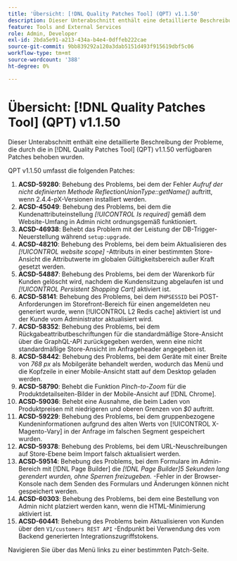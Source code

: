 ```yaml
---
title: 'Übersicht: [!DNL Quality Patches Tool] (QPT) v1.1.50'
description: Dieser Unterabschnitt enthält eine detaillierte Beschreibung der Probleme, die durch die in [!DNL Quality Patches Tool]  (QPT) v1.1.50 verfügbaren Patches behoben wurden.
feature: Tools and External Services
role: Admin, Developer
exl-id: 2bda5e91-a213-434a-b4e4-0dffeb222cae
source-git-commit: 9bb839292a120a3dab5151d493f915619dbf5c06
workflow-type: tm+mt
source-wordcount: '388'
ht-degree: 0%

---
```


# Übersicht: [!DNL Quality Patches Tool] (QPT) v1.1.50

Dieser Unterabschnitt enthält eine detaillierte Beschreibung der Probleme, die durch die in [!DNL Quality Patches Tool] (QPT) v1.1.50 verfügbaren Patches behoben wurden.

QPT v1.1.50 umfasst die folgenden Patches:

1. **ACSD-59280**: Behebung des Problems, bei dem der Fehler *Aufruf der nicht definierten Methode ReflectionUnionType::getName()* auftritt, wenn 2.4.4-pX-Versionen installiert werden.
1. **ACSD-45049**: Behebung des Problems, bei dem die Kundenattributeinstellung *[!UICONTROL Is required]* gemäß dem Website-Umfang in Admin nicht ordnungsgemäß funktioniert.
1. **ACSD-46938**: Behebt das Problem mit der Leistung der DB-Trigger-Neuerstellung während `setup:upgrade`.
1. **ACSD-48210**: Behebung des Problems, bei dem beim Aktualisieren des *[!UICONTROL website scope]* -Attributs in einer bestimmten Store-Ansicht die Attributwerte im globalen Gültigkeitsbereich außer Kraft gesetzt werden.
1. **ACSD-54887**: Behebung des Problems, bei dem der Warenkorb für Kunden gelöscht wird, nachdem die Kundensitzung abgelaufen ist und *[!UICONTROL Persistent Shopping Cart]* aktiviert ist.
1. **ACSD-58141**: Behebung des Problems, bei dem `PHPSESSID` bei POST-Anforderungen im Storefront-Bereich für einen angemeldeten  neu generiert wurde, wenn [!UICONTROL L2 Redis cache] aktiviert ist und der Kunde vom Administrator aktualisiert wird.
1. **ACSD-58352**: Behebung des Problems, bei dem Rückgabeattributbeschriftungen für die standardmäßige Store-Ansicht über die GraphQL-API zurückgegeben werden, wenn eine nicht standardmäßige Store-Ansicht im Anfrageheader angegeben ist.
1. **ACSD-58442**: Behebung des Problems, bei dem Geräte mit einer Breite von *768 px* als Mobilgeräte behandelt werden, wodurch das Menü und die Kopfzeile in einer Mobile-Ansicht statt auf dem Desktop geladen werden.
1. **ACSD-58790**: Behebt die Funktion *Pinch-to-Zoom* für die Produktdetailseiten-Bilder in der Mobile-Ansicht auf [!DNL Chrome].
1. **ACSD-59036**: Behebt eine Ausnahme, die beim Laden von Produktpreisen mit niedrigeren und oberen Grenzen von *$0* auftritt.
1. **ACSD-59229**: Behebung des Problems, bei dem gruppenbezogene Kundeninformationen aufgrund des alten Werts von [!UICONTROL X-Magento-Vary] in der Anfrage im falschen Segment gespeichert wurden.
1. **ACSD-59378**: Behebung des Problems, bei dem URL-Neuschreibungen auf Store-Ebene beim Import falsch aktualisiert werden.
1. **ACSD-59514**: Behebung des Problems, bei dem Formulare im Admin-Bereich mit [!DNL Page Builder] die *[!DNL Page Builder]5 Sekunden lang gerendert wurden, ohne Sperren freizugeben.* -Fehler in der Browser-Konsole nach dem Senden des Formulars und Änderungen können nicht gespeichert werden.
1. **ACSD-60303**: Behebung des Problems, bei dem eine Bestellung von Admin nicht platziert werden kann, wenn die HTML-Minimierung aktiviert ist.
1. **ACSD-60441**: Behebung des Problems beim Aktualisieren von Kunden über den `V1/customers REST API` -Endpunkt bei Verwendung des vom Backend generierten Integrationszugriffstokens.

Navigieren Sie über das Menü links zu einer bestimmten Patch-Seite.
